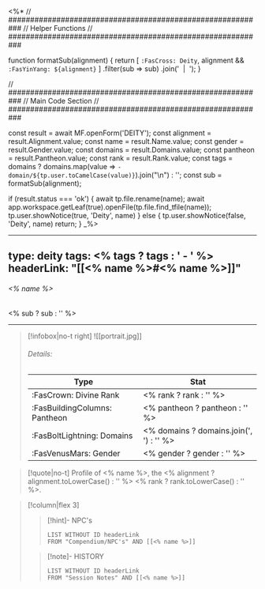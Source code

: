 <%*
// ###########################################################
//                       Helper Functions
// ###########################################################

function formatSub(alignment) {
    return [
        `:FasCross: Deity`,
        alignment && `:FasYinYang: ${alignment}`
    ]
    .filter(sub => sub)
    .join('&nbsp;&nbsp;|&nbsp;&nbsp;');
}

// ###########################################################
//                        Main Code Section
// ###########################################################

const result = await MF.openForm('DEITY');
const alignment = result.Alignment.value;
const name = result.Name.value;
const gender = result.Gender.value;
const domains = result.Domains.value;
const pantheon = result.Pantheon.value;
const rank = result.Rank.value;
const tags = domains ? domains.map(value => `- domain/${tp.user.toCamelCase(value)}`).join("\n") : '';
const sub = formatSub(alignment);

if (result.status === 'ok') {
    await tp.file.rename(name);
    await app.workspace.getLeaf(true).openFile(tp.file.find_tfile(name));
    tp.user.showNotice(true, 'Deity', name)
} else {
    tp.user.showNotice(false, 'Deity', name)
    return;
}
_%>

---
type: deity
tags:
<% tags ? tags : ' - ' %>
headerLink: "[[<% name %>#<% name %>]]"
---

###### <% name %>
<span class="sub2"><% sub ? sub : '' %></span>
___

> [!infobox|no-t right]
> ![[portrait.jpg]]
> ###### Details:
> | Type | Stat |
> | ---- | ---- |
> | :FasCrown: Divine Rank | <% rank ? rank : '' %> |
> | :FasBuildingColumns: Pantheon | <% pantheon ? pantheon : '' %> |
> | :FasBoltLightning: Domains | <% domains ? domains.join(', ') : '' %> |
> | :FasVenusMars: Gender | <% gender ? gender : '' %> |

> [!quote|no-t]
> Profile of <% name %>, the <% alignment ? alignment.toLowerCase() : '' %> <% rank ? rank.toLowerCase() : '' %>.


> [!column|flex 3]
>>[!hint]- NPC's
>>```dataview
>>LIST WITHOUT ID headerLink
>>FROM "Compendium/NPC's" AND [[<% name %>]] 
>
>>[!note]- HISTORY
>>```dataview
>>LIST WITHOUT ID headerLink
>>FROM "Session Notes" AND [[<% name %>]]
